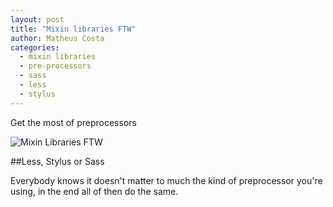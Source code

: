 ```yaml
---
layout: post
title: "Mixin libraries FTW"
author: Matheus Costa
categories:
  - mixin libraries
  - pre-processors
  - sass
  - less
  - stylus
---
```


Get the most of preprocessors
<!--more-->

![Mixin Libraries FTW](/blog/images/posts/2015-03-16/mixin-libraries.png)

##Less, Stylus or Sass

Everybody knows it doesn't matter to much the kind of preprocessor you're using, in the end all of then do the same.
